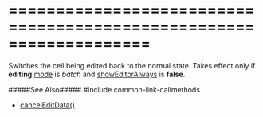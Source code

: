 ===================================================================
===================================================================

<!--shortDescription-->
Switches the cell being edited back to the normal state. Takes effect only if **editing**.[mode]({basewidgetpath}/Configuration/editing/#mode) is *batch* and [showEditorAlways]({basewidgetpath}/Configuration/columns/#showEditorAlways) is **false**.
<!--/shortDescription-->

<!--fullDescription-->
#####See Also#####
#include common-link-callmethods
- [cancelEditData()]({basewidgetpath}/Methods/#cancelEditData)
<!--/fullDescription-->